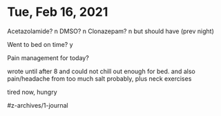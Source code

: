 # Tue, Feb 16, 2021
Acetazolamide? n
DMSO? n
Clonazepam? n but should have
(prev night)

Went to bed on time? y

Pain management for today? 


wrote until after 8 and could not chill out enough for bed. and also pain/headache from too much salt probably, plus neck exercises

tired now, hungry

#z-archives/1-journal